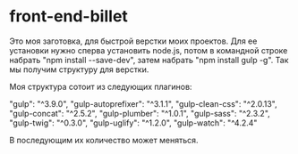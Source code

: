 # front-end-billet

Это моя заготовка, для быстрой верстки моих проектов.
Для ее установки нужно сперва установить node.js, потом в командной строке набрать "npm install --save-dev", затем набрать "npm install gulp -g". Так мы получим структуру для верстки.

Моя структура сотоит из следующих плагинов:

"gulp": "^3.9.0",
"gulp-autoprefixer": "^3.1.1",
"gulp-clean-css": "^2.0.13",
"gulp-concat": "^2.5.2",
"gulp-plumber": "^1.0.1",
"gulp-sass": "^2.3.2",
"gulp-twig": "^0.3.0",
"gulp-uglify": "^1.2.0",
"gulp-watch": "^4.2.4"

В последующим их количество может меняться.
